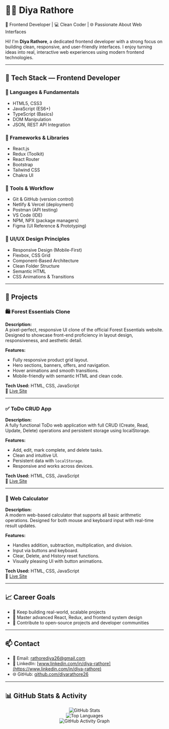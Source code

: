 # 👩‍💻 Diya Rathore

🎯 Frontend Developer | 💻 Clean Coder | 🌐 Passionate About Web Interfaces

Hi! I'm **Diya Rathore**, a dedicated frontend developer with a strong focus on building clean, responsive, and user-friendly interfaces. I enjoy turning ideas into real, interactive web experiences using modern frontend technologies.

---

## 💼 Tech Stack — Frontend Developer

### 🔹 Languages & Fundamentals
- HTML5, CSS3
- JavaScript (ES6+)
- TypeScript (Basics)
- DOM Manipulation
- JSON, REST API Integration

### 🔹 Frameworks & Libraries
- React.js
- Redux (Toolkit)
- React Router
- Bootstrap
- Tailwind CSS
- Chakra UI

### 🔹 Tools & Workflow
- Git & GitHub (version control)
- Netlify & Vercel (deployment)
- Postman (API testing)
- VS Code (IDE)
- NPM, NPX (package managers)
- Figma (UI Reference & Prototyping)

### 🔹 UI/UX Design Principles
- Responsive Design (Mobile-First)
- Flexbox, CSS Grid
- Component-Based Architecture
- Clean Folder Structure
- Semantic HTML
- CSS Animations & Transitions

---

## 🚀 Projects

### 🛍️ Forest Essentials Clone
**Description:**  
A pixel-perfect, responsive UI clone of the official Forest Essentials website. Designed to showcase front-end proficiency in layout design, responsiveness, and aesthetic detail.

**Features:**
- Fully responsive product grid layout.
- Hero sections, banners, offers, and navigation.
- Hover animations and smooth transitions.
- Mobile-friendly with semantic HTML and clean code.

**Tech Used:** HTML, CSS, JavaScript  
🔗 [Live Site](https://forest-essential.netlify.app/)

---

### ✅ ToDo CRUD App
**Description:**  
A fully functional ToDo web application with full CRUD (Create, Read, Update, Delete) operations and persistent storage using localStorage.

**Features:**
- Add, edit, mark complete, and delete tasks.
- Clean and intuitive UI.
- Persistent data with `localStorage`.
- Responsive and works across devices.

**Tech Used:** HTML, CSS, JavaScript  
🔗 [Live Site](https://todo-app-crud-application.netlify.app/)

---

### 🧮 Web Calculator
**Description:**  
A modern web-based calculator that supports all basic arithmetic operations. Designed for both mouse and keyboard input with real-time result updates.

**Features:**
- Handles addition, subtraction, multiplication, and division.
- Input via buttons and keyboard.
- Clear, Delete, and History reset functions.
- Visually pleasing UI with button animations.

**Tech Used:** HTML, CSS, JavaScript  
🔗 [Live Site](https://web-calculator-1.netlify.app/)

---

## 📈 Career Goals

- 📌 Keep building real-world, scalable projects
- 📌 Master advanced React, Redux, and frontend system design
- 📌 Contribute to open-source projects and developer communities

---

## 📫 Contact

- 📧 Email: [rathorediya26@gmail.com](mailto:rathorediya26@gmail.com)
- 💼 LinkedIn: [www.linkedin.com/in/diya-rathore](https://www.linkedin.com/in/diya-rathore)
- 🌐 GitHub: [github.com/diyarathore26](https://github.com/diyarathore26)

---

## 📊 GitHub Stats & Activity

<p align="center">
  <img src="https://github-readme-stats.vercel.app/api?username=diyarathore26&show_icons=true&theme=dark" alt="GitHub Stats" />
  <br />
  <img src="https://github-readme-stats.vercel.app/api/top-langs/?username=diyarathore26&layout=compact&theme=dark" alt="Top Languages" />
  <br />
  <img src="https://github-readme-activity-graph.vercel.app/graph?username=diyarathore26&theme=github-compact" alt="GitHub Activity Graph" />
</p>

<!--
**diyarathore26/diyarathore26** is a ✨ _special_ ✨ repository because its `README.md` (this file) appears on your GitHub profile.

Here are some ideas to get you started:

- 🔭 I’m currently working on ...
- 🌱 I’m currently learning ...
- 👯 I’m looking to collaborate on ...
- 🤔 I’m looking for help with ...
- 💬 Ask me about ...
- 📫 How to reach me: ...
- 😄 Pronouns: ...
- ⚡ Fun fact: ...
-->
